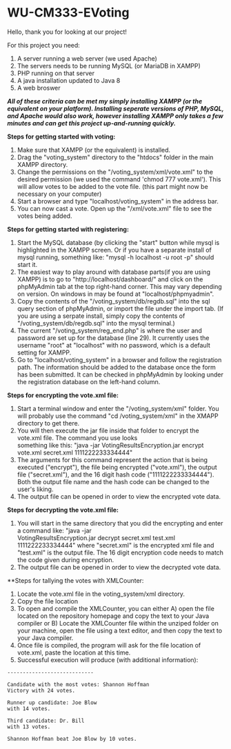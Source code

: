 # WU-CM333-EVoting

Hello, thank you for looking at our project!

For this project you need:
  1. A server running a web server (we used Apache)
  2. The servers needs to be running MySQL (or MariaDB in XAMPP)
  3. PHP running on that server
  4. A java installation updated to Java 8
  5. A web broswer
  
***All of these criteria can be met my simply installing XAMPP (or the equivalent on your platform). Installing seperate versions of PHP, MySQL, and Apache would also work, however installing XAMPP only takes a few minutes and can get this project up-and-running quickly.***

**Steps for getting started with voting:**
  1. Make sure that XAMPP (or the equivalent) is installed.
  2. Drag the "voting_system" directory to the "htdocs" folder in the main XAMPP directory.
  3. Change the permissions on the "/voting_system/xml/vote.xml" to the desired permission (we used the command 'chmod 777 
  vote.xml'). This will allow votes to be added to the vote file. (this part might now be necessary on your computer)
  4. Start a browser and type "localhost/voting_system" in the address bar.
  5. You can now cast a vote. Open up the "/xml/vote.xml" file to see the votes being added.

**Steps for getting started with registering:**
  1. Start the MySQL database (by clicking the "start" button while mysql is highlighted in the XAMPP screen. Or if you 
  have a  separate install of mysql running, something like: "mysql -h localhost -u root -p" should start it.
  2. The easiest way to play around with database parts(if you are using XAMPP) is to go to "http://localhost/dashboard/" 
  and click on the phpMyAdmin tab at the top right-hand corner. This may vary depending on version. On windows in may be found 
  at "localhost/phpmyadmin".
  3. Copy the contents of the "/voting_system/db/regdb.sql" into the sql query section of phpMyAdmin, or import the file 
  under the import tab. (If you are using a serpate install, simply copy the contents of "/voting_system/db/regdb.sql" into the 
  mysql terminal.)
  4. The current "/voting_system/reg_end.php" is where the user and password are set up for the database (line 29). It 
  currently uses the username "root" at "localhost" with no password, which is a default setting for XAMPP.
  5. Go to "localhost/voting_system" in a browser and follow the registration path. The information should be added to the 
  database once the form has been submitted. It can be checked in phpMyAdmin by looking under the registration database on 
  the left-hand column.

**Steps for encrypting the vote.xml file:**

  1. Start a terminal window and enter the "/voting_system/xml" folder. 
  You will probably use the command "cd /voting_system/xml" in the XMAPP directory to get there.
  2. You will then execute the jar file inside that folder to encrypt the vote.xml file. The command you use looks    
  something like this: "java -jar VotingResultsEncryption.jar encrypt vote.xml secret.xml 1111222233334444"
  3. The arguments for this command represent the action that is being executed ("encrypt"), the file being encrypted 
  ("vote.xml"), the output file ("secret.xml"), and the 16 digit hash code ("1111222233334444"). Both the output file 
  name and the hash code can be changed to the user's liking.
  4. The output file can be opened in order to view the encrypted vote data.

**Steps for decrypting the vote.xml file:**
  
  1. You will start in the same directory that you did the encrypting and enter a command like: "java -jar    
  VotingResultsEncryption.jar decrypt secret.xml test.xml 1111222233334444" where "secret.xml" is the encrypted xml file 
  and "test.xml" is the output file. The 16 digit encryption code needs to match the code given during encryption.
  2. The output file can be opened in order to view the decrypted vote data.

**Steps for tallying the votes with XMLCounter:

  1. Locate the vote.xml file in the voting_system/xml directory.
  2. Copy the file location
  3. To open and compile the XMLCounter, you can either A) open the file located on the repository homepage and copy the text to your Java compiler or B) Locate the XMLCounter file within the unziped folder on your machine, open the file using a text editor, and then copy the text to your Java compiler.
  4. Once file is compiled, the program will ask for the file location of vote.xml, paste the location at this time.
  5. Successful execution will produce (with additional information):
  
    ----------------------------
    
    Candidate with the most votes: Shannon Hoffman
    Victory with 24 votes.

    Runner up candidate: Joe Blow
    with 14 votes.

    Third candidate: Dr. Bill
    with 13 votes.

    Shannon Hoffman beat Joe Blow by 10 votes.
